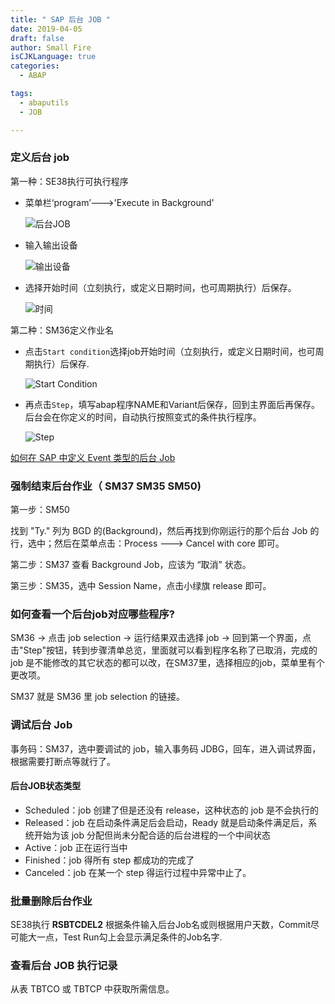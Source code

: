 ```yaml
---
title: " SAP 后台 JOB "
date: 2019-04-05
draft: false
author: Small Fire
isCJKLanguage: true
categories: 
  - ABAP

tags: 
  - abaputils
  - JOB

---
```


### 定义后台 job

第一种：SE38执行可执行程序

- 菜单栏‘program’--->'Execute in Background'

  ![后台JOB](/images/ABAP/JOB1.png)

- 输入输出设备

  ![输出设备](/images/ABAP/JOB3.png)

- 选择开始时间（立刻执行，或定义日期时间，也可周期执行）后保存。

  ![时间](/images/ABAP/JOB2.png)

第二种：SM36定义作业名

- 点击`Start condition`选择job开始时间（立刻执行，或定义日期时间，也可周期执行）后保存.

  ![Start Condition](/images/ABAP/JOB4.png)

- 再点击`Step`，填写abap程序NAME和Variant后保存，回到主界面后再保存。后台会在你定义的时间，自动执行按照变式的条件执行程序。

  ![Step](/images/ABAP/JOB5.png)

[如何在 SAP 中定义 Event 类型的后台 Job](<http://blog.sina.com.cn/s/blog_76c57b480100rumm.html>)

### 强制结束后台作业（ SM37 SM35 SM50)

第一步：SM50

找到 "Ty." 列为 BGD 的(Background)，然后再找到你刚运行的那个后台 Job 的行，选中；然后在菜单点击：Process ---> Cancel with core 即可。

第二步：SM37 查看 Background Job，应该为 “取消” 状态。

第三步：SM35，选中 Session Name，点击小绿旗 release 即可。

### 如何查看一个后台job对应哪些程序?

SM36 -> 点击 job selection -> 运行结果双击选择 job -> 回到第一个界面，点击"Step"按钮，转到步骤清单总览，里面就可以看到程序名称了已取消，完成的 job 是不能修改的其它状态的都可以改，在SM37里，选择相应的job，菜单里有个更改项。

SM37 就是 SM36 里 job selection 的链接。

### 调试后台 Job

事务码：SM37，选中要调试的 job，输入事务码 JDBG，回车，进入调试界面，根据需要打断点等就行了。

#### 后台JOB状态类型

- Scheduled：job 创建了但是还没有 release，这种状态的 job 是不会执行的
- Released：job 在启动条件满足后会启动，Ready 就是启动条件满足后，系统开始为该 job 分配但尚未分配合适的后台进程的一个中间状态
- Active：job 正在运行当中
- Finished：job 得所有 step 都成功的完成了
- Canceled：job 在某一个 step 得运行过程中异常中止了。

### 批量删除后台作业

SE38执行 **RSBTCDEL2**  根据条件输入后台Job名或则根据用户天数，Commit尽可能大一点，Test Run勾上会显示满足条件的Job名字.

### 查看后台 JOB 执行记录

从表 TBTCO 或 TBTCP 中获取所需信息。